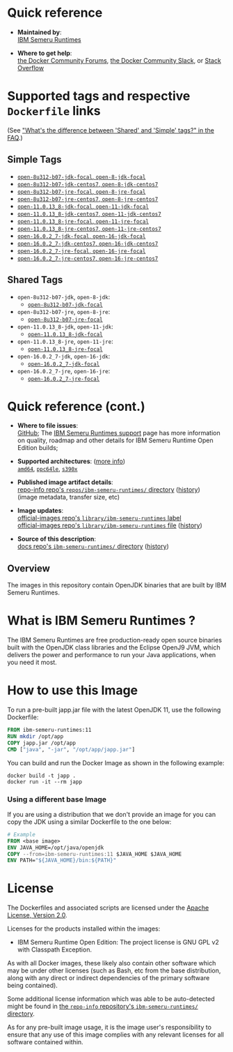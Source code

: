<!--

********************************************************************************

WARNING:

    DO NOT EDIT "ibm-semeru-runtimes/README.md"

    IT IS AUTO-GENERATED

    (from the other files in "ibm-semeru-runtimes/" combined with a set of templates)

********************************************************************************

-->

# Quick reference

-	**Maintained by**:  
	[IBM Semeru Runtimes](https://github.com/ibmruntimes/semeru-containers)

-	**Where to get help**:  
	[the Docker Community Forums](https://forums.docker.com/), [the Docker Community Slack](https://dockr.ly/slack), or [Stack Overflow](https://stackoverflow.com/search?tab=newest&q=docker)

# Supported tags and respective `Dockerfile` links

(See ["What's the difference between 'Shared' and 'Simple' tags?" in the FAQ](https://github.com/docker-library/faq#whats-the-difference-between-shared-and-simple-tags).)

## Simple Tags

-	[`open-8u312-b07-jdk-focal`, `open-8-jdk-focal`](https://github.com/ibmruntimes/semeru-containers/blob/8ac470fdafa335e8f1b81233cf7fdec1041a9f2a/8/jdk/ubuntu/Dockerfile.open.releases.full)
-	[`open-8u312-b07-jdk-centos7`, `open-8-jdk-centos7`](https://github.com/ibmruntimes/semeru-containers/blob/8ac470fdafa335e8f1b81233cf7fdec1041a9f2a/8/jdk/centos/Dockerfile.open.releases.full)
-	[`open-8u312-b07-jre-focal`, `open-8-jre-focal`](https://github.com/ibmruntimes/semeru-containers/blob/8ac470fdafa335e8f1b81233cf7fdec1041a9f2a/8/jre/ubuntu/Dockerfile.open.releases.full)
-	[`open-8u312-b07-jre-centos7`, `open-8-jre-centos7`](https://github.com/ibmruntimes/semeru-containers/blob/8ac470fdafa335e8f1b81233cf7fdec1041a9f2a/8/jre/centos/Dockerfile.open.releases.full)
-	[`open-11.0.13_8-jdk-focal`, `open-11-jdk-focal`](https://github.com/ibmruntimes/semeru-containers/blob/8ac470fdafa335e8f1b81233cf7fdec1041a9f2a/11/jdk/ubuntu/Dockerfile.open.releases.full)
-	[`open-11.0.13_8-jdk-centos7`, `open-11-jdk-centos7`](https://github.com/ibmruntimes/semeru-containers/blob/8ac470fdafa335e8f1b81233cf7fdec1041a9f2a/11/jdk/centos/Dockerfile.open.releases.full)
-	[`open-11.0.13_8-jre-focal`, `open-11-jre-focal`](https://github.com/ibmruntimes/semeru-containers/blob/8ac470fdafa335e8f1b81233cf7fdec1041a9f2a/11/jre/ubuntu/Dockerfile.open.releases.full)
-	[`open-11.0.13_8-jre-centos7`, `open-11-jre-centos7`](https://github.com/ibmruntimes/semeru-containers/blob/8ac470fdafa335e8f1b81233cf7fdec1041a9f2a/11/jre/centos/Dockerfile.open.releases.full)
-	[`open-16.0.2_7-jdk-focal`, `open-16-jdk-focal`](https://github.com/ibmruntimes/semeru-containers/blob/8ac470fdafa335e8f1b81233cf7fdec1041a9f2a/16/jdk/ubuntu/Dockerfile.open.releases.full)
-	[`open-16.0.2_7-jdk-centos7`, `open-16-jdk-centos7`](https://github.com/ibmruntimes/semeru-containers/blob/8ac470fdafa335e8f1b81233cf7fdec1041a9f2a/16/jdk/centos/Dockerfile.open.releases.full)
-	[`open-16.0.2_7-jre-focal`, `open-16-jre-focal`](https://github.com/ibmruntimes/semeru-containers/blob/8ac470fdafa335e8f1b81233cf7fdec1041a9f2a/16/jre/ubuntu/Dockerfile.open.releases.full)
-	[`open-16.0.2_7-jre-centos7`, `open-16-jre-centos7`](https://github.com/ibmruntimes/semeru-containers/blob/8ac470fdafa335e8f1b81233cf7fdec1041a9f2a/16/jre/centos/Dockerfile.open.releases.full)

## Shared Tags

-	`open-8u312-b07-jdk`, `open-8-jdk`:
	-	[`open-8u312-b07-jdk-focal`](https://github.com/ibmruntimes/semeru-containers/blob/8ac470fdafa335e8f1b81233cf7fdec1041a9f2a/8/jdk/ubuntu/Dockerfile.open.releases.full)
-	`open-8u312-b07-jre`, `open-8-jre`:
	-	[`open-8u312-b07-jre-focal`](https://github.com/ibmruntimes/semeru-containers/blob/8ac470fdafa335e8f1b81233cf7fdec1041a9f2a/8/jre/ubuntu/Dockerfile.open.releases.full)
-	`open-11.0.13_8-jdk`, `open-11-jdk`:
	-	[`open-11.0.13_8-jdk-focal`](https://github.com/ibmruntimes/semeru-containers/blob/8ac470fdafa335e8f1b81233cf7fdec1041a9f2a/11/jdk/ubuntu/Dockerfile.open.releases.full)
-	`open-11.0.13_8-jre`, `open-11-jre`:
	-	[`open-11.0.13_8-jre-focal`](https://github.com/ibmruntimes/semeru-containers/blob/8ac470fdafa335e8f1b81233cf7fdec1041a9f2a/11/jre/ubuntu/Dockerfile.open.releases.full)
-	`open-16.0.2_7-jdk`, `open-16-jdk`:
	-	[`open-16.0.2_7-jdk-focal`](https://github.com/ibmruntimes/semeru-containers/blob/8ac470fdafa335e8f1b81233cf7fdec1041a9f2a/16/jdk/ubuntu/Dockerfile.open.releases.full)
-	`open-16.0.2_7-jre`, `open-16-jre`:
	-	[`open-16.0.2_7-jre-focal`](https://github.com/ibmruntimes/semeru-containers/blob/8ac470fdafa335e8f1b81233cf7fdec1041a9f2a/16/jre/ubuntu/Dockerfile.open.releases.full)

# Quick reference (cont.)

-	**Where to file issues**:  
	[GitHub](https://github.com/ibmruntimes/Semeru-Runtimes/issues); The [IBM Semeru Runtimes support](https://ibm.com/semeru-runtimes) page has more information on quality, roadmap and other details for IBM Semeru Runtime Open Edition builds;

-	**Supported architectures**: ([more info](https://github.com/docker-library/official-images#architectures-other-than-amd64))  
	[`amd64`](https://hub.docker.com/r/amd64/ibm-semeru-runtimes/), [`ppc64le`](https://hub.docker.com/r/ppc64le/ibm-semeru-runtimes/), [`s390x`](https://hub.docker.com/r/s390x/ibm-semeru-runtimes/)

-	**Published image artifact details**:  
	[repo-info repo's `repos/ibm-semeru-runtimes/` directory](https://github.com/docker-library/repo-info/blob/master/repos/ibm-semeru-runtimes) ([history](https://github.com/docker-library/repo-info/commits/master/repos/ibm-semeru-runtimes))  
	(image metadata, transfer size, etc)

-	**Image updates**:  
	[official-images repo's `library/ibm-semeru-runtimes` label](https://github.com/docker-library/official-images/issues?q=label%3Alibrary%2Fibm-semeru-runtimes)  
	[official-images repo's `library/ibm-semeru-runtimes` file](https://github.com/docker-library/official-images/blob/master/library/ibm-semeru-runtimes) ([history](https://github.com/docker-library/official-images/commits/master/library/ibm-semeru-runtimes))

-	**Source of this description**:  
	[docs repo's `ibm-semeru-runtimes/` directory](https://github.com/docker-library/docs/tree/master/ibm-semeru-runtimes) ([history](https://github.com/docker-library/docs/commits/master/ibm-semeru-runtimes))

## Overview

The images in this repository contain OpenJDK binaries that are built by IBM Semeru Runtimes.

# What is IBM Semeru Runtimes ?

The IBM Semeru Runtimes are free production-ready open source binaries built with the OpenJDK class libraries and the Eclipse OpenJ9 JVM, which delivers the power and performance to run your Java applications, when you need it most.

# How to use this Image

To run a pre-built japp.jar file with the latest OpenJDK 11, use the following Dockerfile:

```dockerfile
FROM ibm-semeru-runtimes:11
RUN mkdir /opt/app
COPY japp.jar /opt/app
CMD ["java", "-jar", "/opt/app/japp.jar"]
```

You can build and run the Docker Image as shown in the following example:

```console
docker build -t japp .
docker run -it --rm japp
```

### Using a different base Image

If you are using a distribution that we don't provide an image for you can copy the JDK using a similar Dockerfile to the one below:

```dockerfile
# Example
FROM <base image>
ENV JAVA_HOME=/opt/java/openjdk
COPY --from=ibm-semeru-runtimes:11 $JAVA_HOME $JAVA_HOME
ENV PATH="${JAVA_HOME}/bin:${PATH}"
```

# License

The Dockerfiles and associated scripts are licensed under the [Apache License, Version 2.0](http://www.apache.org/licenses/LICENSE-2.0.html).

Licenses for the products installed within the images:

-	IBM Semeru Runtime Open Edition: The project license is GNU GPL v2 with Classpath Exception.

As with all Docker images, these likely also contain other software which may be under other licenses (such as Bash, etc from the base distribution, along with any direct or indirect dependencies of the primary software being contained).

Some additional license information which was able to be auto-detected might be found in [the `repo-info` repository's `ibm-semeru-runtimes/` directory](https://github.com/docker-library/repo-info/tree/master/repos/ibm-semeru-runtimes).

As for any pre-built image usage, it is the image user's responsibility to ensure that any use of this image complies with any relevant licenses for all software contained within.
